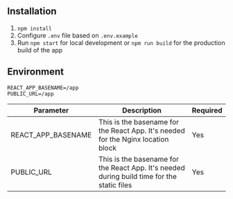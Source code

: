 ## Installation

1. `npm install`
2. Configure `.env` file based on `.env.example`
3. Run `npm start` for local development or `npm run build` for the production build of the app

## Environment

```
REACT_APP_BASENAME=/app
PUBLIC_URL=/app

```

| Parameter                         | Description                                                                                | Required |
| --------------------------------- | ------------------------------------------------------------------------------------------ | -------- |
| REACT_APP_BASENAME                | This is the basename for the React App. It's needed for the Nginx location block           | Yes      |
| PUBLIC_URL                        | This is the basename for the React App. It's needed during build time for the static files | Yes      |